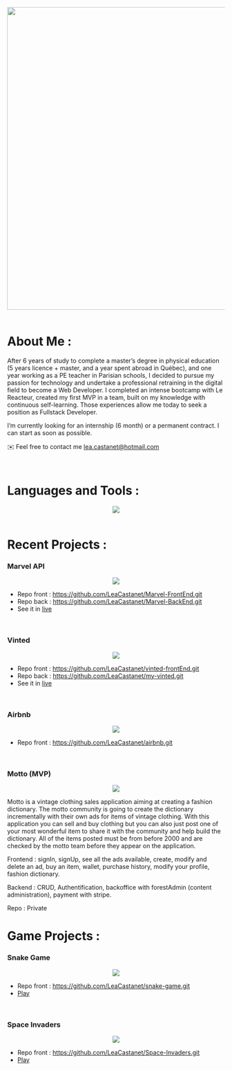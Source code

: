 <div align="center">
<img src="https://github.com/LeaCastanet/ReadMeGif/blob/main/gifLea.gif?raw=true" width="700"/>
</div>

<br/>

# About Me :

After 6 years of study to complete a master’s degree in physical education (5 years licence + master, and a year spent abroad in Québec), and one year working as a PE teacher in Parisian schools, I decided to pursue my passion for technology and undertake a professional retraining in the digital field to become a Web Developer. I completed an intense bootcamp with Le Reacteur, created my first MVP in a team, built on my knowledge with continuous self-learning. Those experiences allow me today to seek a position as Fullstack Developer.

I’m currently looking for an internship (6 month) or a permanent contract. I can start as soon as possible.

✉️ Feel free to contact me lea.castanet@hotmail.com

<br/>

# Languages and Tools :

<div align="center">
<img src="https://github.com/LeaCastanet/ReadMeGif/blob/main/langages.png?raw=true" />
</div>

<br/>

# Recent Projects :  
### Marvel API

<div align="center">
<img src="https://github.com/LeaCastanet/ReadMeGif/blob/main/Marvel%20API.png?raw=true" />
</div>

* Repo front : https://github.com/LeaCastanet/Marvel-FrontEnd.git
* Repo back : https://github.com/LeaCastanet/Marvel-BackEnd.git
* See it in [live](https://lea-castanet-marvel.netlify.app/)

<br/>

### Vinted

<div align="center">
<img src="https://github.com/LeaCastanet/ReadMeGif/blob/main/VintedReplica.png?raw=true" />
</div>

* Repo front : https://github.com/LeaCastanet/vinted-frontEnd.git
* Repo back : https://github.com/LeaCastanet/my-vinted.git
* See it in [live](https://lea-castanet-replique-vinted.netlify.app/)

<br/>

### Airbnb

<div align="center">
<img src="https://github.com/LeaCastanet/ReadMeGif/blob/main/Airbnb%20replica-min.png?raw=true" />
</div>

* Repo front : https://github.com/LeaCastanet/airbnb.git


<br/>

### Motto (MVP)

<div align="center">
<img src="https://github.com/LeaCastanet/ReadMeGif/blob/main/MVP-min.png?raw=true"/>
</div>

Motto is a vintage clothing sales application aiming at creating a fashion dictionary. The motto community is going to create the dictionary incrementally with their own ads for items of vintage clothing. With this application you can sell and buy clothing but you can also just post one of your most wonderful item to share it with the community and help build the dictionary. All of the items posted must be from before 2000 and are checked by the motto team before they appear on the application.

Frontend : signIn, signUp, see all the ads available, create, modify and delete an ad, buy an item, wallet, purchase history, modify your profile, fashion dictionary.

Backend : CRUD, Authentification, backoffice with forestAdmin (content administration), payment with stripe.

Repo : Private

# Game Projects :
### Snake Game

<div align="center">
<img src="https://github.com/LeaCastanet/ReadMeGif/blob/main/Snake-Game.png?raw=true" />
</div>

* Repo front : https://github.com/LeaCastanet/snake-game.git
* [Play](https://snake-game-lc.netlify.app/)

<br/>

### Space Invaders

<div align="center">
<img src="https://github.com/LeaCastanet/ReadMeGif/blob/main/Space-Invaders.png?raw=true" />
</div>

* Repo front : https://github.com/LeaCastanet/Space-Invaders.git
* [Play](https://space-invaders-lc.netlify.app/)











